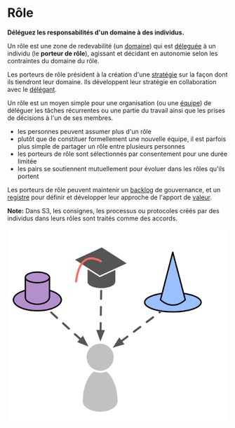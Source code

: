 # Rôle

<summary>
<strong>Déléguez les responsabilités d'un domaine à des individus.</strong>
</summary>

Un rôle est une zone de redevabilité (un [domaine](glossary:domain)) qui est [déleguée](glossary:delegation) à un individu (le **porteur de rôle**), agissant et décidant en autonomie selon les contraintes du domaine du rôle.

Les porteurs de rôle président à la création d'une [stratégie](glossary:strategy) sur la façon dont ils tiendront leur domaine. Ils développent leur stratégie en collaboration avec le [délégant](glossary:delegator).

Un rôle est un moyen simple pour une organisation (ou une [équipe](glossary:team)) de déléguer les tâches récurrentes ou une partie du travail ainsi que les prises de décisions à l'un de ses membres.

- les personnes peuvent assumer plus d'un rôle
- plutôt que de constituer formellement une nouvelle équipe, il est parfois plus simple de partager un rôle entre plusieurs personnes
- les porteurs de rôle sont sélectionnés par consentement pour une durée limitée
- les pairs se soutiennent mutuellement pour évoluer dans les rôles qu'ils portent

Les porteurs de rôle peuvent maintenir un [backlog](glossary:backlog) de gouvernance, et un [registre](glossary:logbook) pour définir et développer leur approche de l'apport de [valeur](glossary:value).

**Note:** Dans S3, les consignes, les processus ou protocoles créés par des individus dans leurs rôles sont traités comme des accords.

![Les personnes peuvent assumer plus d'un rôle](img/illustrations/roles.png)